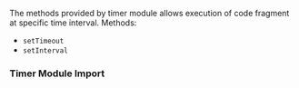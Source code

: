 The methods provided by timer module allows execution of code fragment at specific time interval.
Methods:

* `setTimeout`
* `setInterval`

### Timer Module Import

<snippet id='require-timer'/>
<snippet id='import-timer'/>
